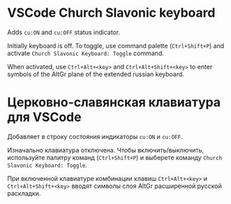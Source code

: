 # VSCode Church Slavonic keyboard

Adds `cu:ON` and `cu:OFF` status indicator.

Initially keyboard is off. To toggle, use command palette (`Ctrl+Shift+P`) and
activate `Church Slavonic Keyboard: Toggle` command.

When activated, use `Ctrl+Alt+<key>` and `Ctrl+Alt+Shift+<key>` to enter
symbols of the AltGr plane of the extended russian keyboard.

# Церковно-славянская клавиатура для VSCode

Добавляет в строку состояния индикаторы `cu:ON` и `cu:OFF`.

Изначально клавиатура отключена. Чтобы включить/выключить, используйте
палитру команд (`Ctrl+Shift+P`) и выберете команду
`Church Slavonic Keyboard: Toggle`.

При включенной клавиатуре комбинации клавиш `Ctrl+Alt+<key>` и `Ctrl+Alt+Shift+<key>` вводят символы
слоя AltGr расширенной русской раскладки.
